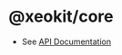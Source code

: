 # @xeokit/core

* See [API Documentation](https://xeokit.github.io/sdk/docs/modules/_xeokit_core.html)

